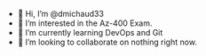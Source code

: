 - 👋 Hi, I’m @dmichaud33
- 👀 I’m interested in the Az-400 Exam.
- 🌱 I’m currently learning DevOps and Git
- 💞️ I’m looking to collaborate on nothing right now.


<!---
dmichaud33/dmichaud33 is a ✨ special ✨ repository because its `README.md` (this file) appears on your GitHub profile.
You can click the Preview link to take a look at your changes.
--->

